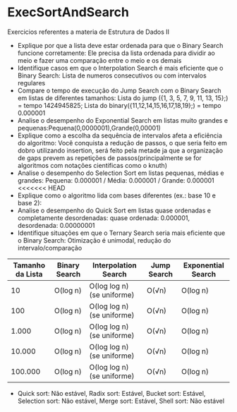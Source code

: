 # ExecSortAndSearch
Exercicios referentes a materia de Estrutura de Dados II

- Explique por que a lista deve estar ordenada para que o Binary Search funcione corretamente: Ele precisa da lista ordenada para dividir ao meio e fazer uma comparação entre o meio e os demais
- Identifique casos em que o Interpolation Search é mais eficiente que o Binary Search: Lista de numeros consecutivos ou com intervalos regulares
- Compare o tempo de execução do Jump Search com o Binary Search em listas de diferentes tamanhos: Lista do jump ({1, 3, 5, 7, 9, 11, 13, 15};) = tempo 1424945825;  Lista do binary({11,12,14,15,16,17,18,19};) = tempo 0.000001
- Analise o desempenho do Exponential Search em listas muito grandes e pequenas:Pequena(0,0000001),Grande(0,00001)
- Explique como a escolha da sequência de intervalos afeta a eficiência do algoritmo: Você conquista a redução de passos, o que seria feito em dobro utilizando insertion, será feito pela metade ja que a organização de gaps prevem as repetições de passos(principalmente se for algoritmos com notações cientificas como o knuth)
- Analise o desempenho do Selection Sort em listas pequenas, médias e grandes: Pequena: 0.000001 / Média: 0.000001 / Grande: 0.000001
<<<<<<< HEAD
- Explique como o algoritmo lida com bases diferentes (ex.: base 10 e base 2): 
- Analise o desempenho do Quick Sort em listas quase ordenadas e completamente desordenadas: quase ordenada: 0.000001, desordenada: 0.00000001
- Identifique situações em que o Ternary Search seria mais eficiente que o Binary Search: Otimização é unimodal, redução do intervalo/comparação

| Tamanho da Lista | Binary Search | Interpolation Search | Jump Search | Exponential Search |
|-------------------|---------------|-----------------------|-------------|---------------------|
| 10               | O(log n)      | O(log log n) (se uniforme) | O(√n)      | O(log n)           |
| 100              | O(log n)      | O(log log n) (se uniforme) | O(√n)      | O(log n)           |
| 1.000            | O(log n)      | O(log log n) (se uniforme) | O(√n)      | O(log n)           |
| 10.000           | O(log n)      | O(log log n) (se uniforme) | O(√n)      | O(log n)           |
| 100.000          | O(log n)      | O(log log n) (se uniforme) | O(√n)      | O(log n)           |
- Quick sort: Não estável, Radix sort: Estável, Bucket sort: Estável, Selection sort: Não estável, Merge sort: Estável, Shell sort: Não estável
